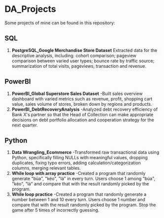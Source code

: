 # DA_Projects
Some projects of mine can be found in this repository:

## SQL
1. **PostgreSQL_Google Merchandise Store Dataset**
Extracted data for the descriptive analysis, including: cohort comparison; pageview comparison between varied user types; bounce rate by traffic source; summarization of total visits, pageviews, transaction and revenue.

## PowerBI
1. **PowerBI_Global Superstore Sales Dataset**
-Built sales overview dashboard with varied metrics such as revenue, profit, shopping cart value, sales volume of stores, broken down by regions and products. 
2. **PowerBI_DebtRecoveryAnalysis**
-Analyzed debt recovery efficiency of Bank X's partner so that the Head of Collection can make appropriate decisions on debt portfolio allocation and cooperation strategy for the next quarter.

## Python
1. **Data Wrangling_Ecommerce**
-Transformed raw transactional data using Python, specifically filling NULLs with meaningful values, dropping duplicates, fixing typo errors, adding calculation/categorization columns, merging relevant tables. 
2. **While loop with array practice**
-Created a program that randomly generate "búa", "kéo", "lá" in every turn. Users choose 1 among "búa", "kéo", "lá" and compare that with the result randomly picked by the program.
3. **While loop practice**
-Created a program that randomly generate a number between 1 and 10 every turn. Users choose 1 number and compare that with the result randomly picked by the program. Stop the game after 5 times of incorrectly guessing.
